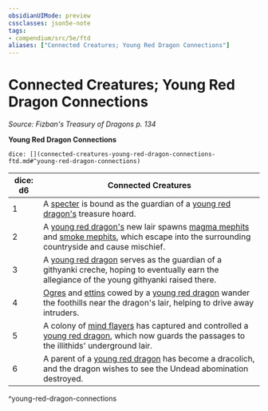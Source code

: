 ```yaml
---
obsidianUIMode: preview
cssclasses: json5e-note
tags:
- compendium/src/5e/ftd
aliases: ["Connected Creatures; Young Red Dragon Connections"]
---
```

# Connected Creatures; Young Red Dragon Connections
*Source: Fizban's Treasury of Dragons p. 134* 

**Young Red Dragon Connections**

`dice: [](connected-creatures-young-red-dragon-connections-ftd.md#^young-red-dragon-connections)`

| dice: d6 | Connected Creatures |
|----------|---------------------|
| 1 | A [specter](5E2014官方资源/bestiary/undead/specter.md) is bound as the guardian of a [young red dragon's](5E2014官方资源/bestiary/dragon/young-red-dragon.md) treasure hoard. |
| 2 | A [young red dragon's](5E2014官方资源/bestiary/dragon/young-red-dragon.md) new lair spawns [magma mephits](5E2014官方资源/bestiary/elemental/magma-mephit.md) and [smoke mephits](5E2014官方资源/bestiary/elemental/smoke-mephit.md), which escape into the surrounding countryside and cause mischief. |
| 3 | A [young red dragon](5E2014官方资源/bestiary/dragon/young-red-dragon.md) serves as the guardian of a githyanki creche, hoping to eventually earn the allegiance of the young githyanki raised there. |
| 4 | [Ogres](5E2014官方资源/bestiary/giant/ogre.md) and [ettins](5E2014官方资源/bestiary/giant/ettin.md) cowed by a [young red dragon](5E2014官方资源/bestiary/dragon/young-red-dragon.md) wander the foothills near the dragon's lair, helping to drive away intruders. |
| 5 | A colony of [mind flayers](5E2014官方资源/bestiary/aberration/mind-flayer.md) has captured and controlled a [young red dragon](5E2014官方资源/bestiary/dragon/young-red-dragon.md), which now guards the passages to the illithids' underground lair. |
| 6 | A parent of a [young red dragon](5E2014官方资源/bestiary/dragon/young-red-dragon.md) has become a dracolich, and the dragon wishes to see the Undead abomination destroyed. |
^young-red-dragon-connections
